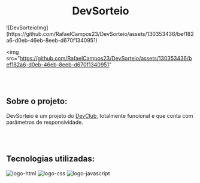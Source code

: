 
<h1 align="center">DevSorteio</h1>
![DevSorteioImg](https://github.com/RafaelCampos23/DevSorteio/assets/130353436/bef182a6-d0eb-46eb-8eeb-d670f1340951)


<img src="https://github.com/RafaelCampos23/DevSorteio/assets/130353436/bef182a6-d0eb-46eb-8eeb-d670f1340951"

<br>
<br>    
<h2><b>Sobre o projeto:</b></h2>
    <p>DevSorteio é um projeto do <a href="https://rodolfomori.com.br/devclub">DevClub</a>, totalmente funcional e que conta com parâmetros de responsividade.</p>

<br>
<br>

<h2><b>Tecnologias utilizadas:</b></h2>
    <img src="https://img.shields.io/badge/HTML5-E34F26?style=for-the-badge&logo=html5&logoColor=white" alt="logo-html"/>
    <img src="https://img.shields.io/badge/CSS3-1572B6?style=for-the-badge&logo=css3&logoColor=white" alt="logo-css"/>
    <img src="https://img.shields.io/badge/JavaScript-F7DF1E?style=for-the-badge&logo=javascript&logoColor=black" alt="logo-javascript"/>
    
<br>
<br>
